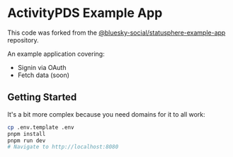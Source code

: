 # ActivityPDS Example App

This code was forked from the [@bluesky-social/statusphere-example-app](https://github.com/bluesky-social/statusphere-example-app) repository.

An example application covering:

- Signin via OAuth
- Fetch data (soon)

## Getting Started

It's a bit more complex because you need domains for it to all work:

```sh
cp .env.template .env
pnpm install
pnpm run dev
# Navigate to http://localhost:8080
```
